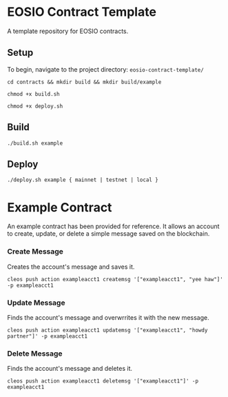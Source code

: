 # EOSIO Contract Template
A template repository for EOSIO contracts.

## Setup

To begin, navigate to the project directory: `eosio-contract-template/`

    cd contracts && mkdir build && mkdir build/example

    chmod +x build.sh

    chmod +x deploy.sh

## Build

    ./build.sh example

## Deploy

    ./deploy.sh example { mainnet | testnet | local }

# Example Contract

An example contract has been provided for reference. It allows an account to create, update, or delete a simple message saved on the blockchain.

### Create Message

Creates the account's message and saves it.

`cleos push action exampleacct1 createmsg '["exampleacct1", "yee haw"]' -p exampleacct1`

### Update Message

Finds the account's message and overwrrites it with the new message.

`cleos push action exampleacct1 updatemsg '["exampleacct1", "howdy partner"]' -p exampleacct1`

### Delete Message

Finds the account's message and deletes it.

`cleos push action exampleacct1 deletemsg '["exampleacct1"]' -p exampleacct1`

